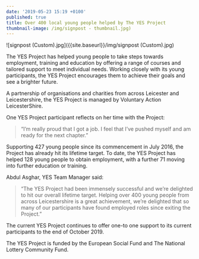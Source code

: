 ```yaml
---
date: '2019-05-23 15:19 +0100'
published: true
title: Over 400 local young people helped by The YES Project
thumbnail-image: /img/signpost - thumbnail.jpg)
---
```

![signpost (Custom).jpg]({{site.baseurl}}/img/signpost (Custom).jpg)

The YES Project has helped young people to take steps towards employment, training and education by offering a range of courses and tailored support to meet individual needs. Working closely with its young participants, the YES Project encourages them to achieve their goals and see a brighter future. 

A partnership of organisations and charities from across Leicester and Leicestershire, the YES Project is managed by Voluntary Action LeicesterShire. 

One YES Project participant reflects on her time with the Project: 

> “I’m really proud that I got a job. I feel that I’ve pushed myself and am ready for the next chapter.”

Supporting 427 young people since its commencement in July 2016, the Project has already hit its lifetime target. To date, the YES Project has helped 128 young people to obtain employment, with a further 71 moving into further education or training.

Abdul Asghar, YES Team Manager said: 

> “The YES Project had been immensely successful and we’re delighted to hit our overall lifetime target. Helping over 400 young people from across Leicestershire is a great achievement, we’re delighted that so many of our participants have found employed roles since exiting the Project.”

The current YES Project continues to offer one-to one support to its current participants to the end of October 2019.

The YES Project is funded by the European Social Fund and The National Lottery Community Fund.
